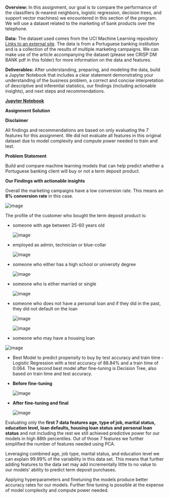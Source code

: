 **Overview:**
In this assignment, our goal is to compare the performance of the classifiers (k-nearest neighbors, logistic regression, decision trees, and support vector machines) we encountered in this section of the program. We will use a dataset related to the marketing of bank products over the telephone.

**Data:**
The dataset used comes from the UCI Machine Learning repository [Links to an external site](https://archive.ics.uci.edu/dataset/222/bank+marketing). The data is from a Portuguese banking institution and is a collection of the results of multiple marketing campaigns. We can make use of the article accompanying the dataset (please see CRISP DM BANK pdf in this folder) for more information on the data and features.

**Deliverables:**
After understanding, preparing, and modeling the data, build a Jupyter Notebook that includes a clear statement demonstrating your understanding of the business problem, a correct and concise interpretation of descriptive and inferential statistics, our findings (including actionable insights), and next steps and recommendations.

[**Jupyter Notebook**](https://github.com/violetafurculita/ML-AI-UC-Berkeley-Course/blob/main/Module%2017%20Best%20Model%20for%20Banking%20Campaign/Module_17_Comparing_Classifiers.ipynb)


**Assignment Solution**

**Disclaimer**

All findings and recommendations are based on only evaluating the 7 features for this assignment. We did not evaluate all features in this original dataset due to model complexity and compute power needed to train and test.

**Problem Statement**

Build and compare machine learning models that can help predict whether a Portuguese banking client will buy or not a term deposit product.

**Our Findings with actionable insights**

Overall the marketing campaigns have a low conversion rate. This means an **8% conversion rate** in this case.

![image](https://github.com/violetafurculita/ML-AI-UC-Berkeley-Course/assets/147281922/f6aa1d0d-e504-4733-ad66-18f1093f4ea0)


The profile of the customer who bought the term deposit product is:

* someone with age between 25-60 years old
  
  ![image](https://github.com/violetafurculita/ML-AI-UC-Berkeley-Course/assets/147281922/0ea18e90-240a-4721-9238-935c66397b39)

* employed as admin, technician or blue-collar

  ![image](https://github.com/violetafurculita/ML-AI-UC-Berkeley-Course/assets/147281922/bec74d63-a3f0-4b2c-8a9f-e2e0eacc1b00)

* someone who either has a high school or university degree

  ![image](https://github.com/violetafurculita/ML-AI-UC-Berkeley-Course/assets/147281922/0f165fa7-8e3a-49c0-aa10-22b2c5afdd59)

* someone who is either married or single

  ![image](https://github.com/violetafurculita/ML-AI-UC-Berkeley-Course/assets/147281922/45c46a4f-9ae1-4f02-9ad1-37b8790415ec)

* someone who does not have a personal loan and if they did in the past, they did not default on the loan
  
  ![image](https://github.com/violetafurculita/ML-AI-UC-Berkeley-Course/assets/147281922/c4a69a7e-63a9-45f6-b752-18b06fb1548a)


  ![image](https://github.com/violetafurculita/ML-AI-UC-Berkeley-Course/assets/147281922/9e757a18-8480-4a61-876e-ed9534a85acc)


* someone who may have a housing loan
  
![image](https://github.com/violetafurculita/ML-AI-UC-Berkeley-Course/assets/147281922/b58cfaee-92fc-4570-9b16-517b6685ec47)

* Best Model to predict propensity to buy by test accuracy and train time - Logistic Regression with a test accuracy of 88.84% and a train time of 0.064. The second best model after fine-tuning is Decision Tree, also based on train time and test accuracy.
* **Before fine-tuning**
  
  ![image](https://github.com/violetafurculita/ML-AI-UC-Berkeley-Course/assets/147281922/e947dcec-306a-4489-aa31-1669788432d6)

* **After fine-tuning and final**
  
  ![image](https://github.com/violetafurculita/ML-AI-UC-Berkeley-Course/assets/147281922/8b697f07-f2ac-4259-b21a-ae7f50595d51)

Evaluating only the **first 7 data features age, type of job, marital status, education level, loan defaults, housing loan status and personal loan status** and not including the rest we still achieved predictive power for our models in high 88th percentiles. Out of those 7 features we further simplified the number of features needed using PCA.

Leveraging combined age, job type, marital status, and education level we can explain 99.99% of the variability in this data set. This means that further adding features to the data set may add incrementally little to no value to our models' ability to predict term deposit purchases.

Applying hyperparameters and finetuning the models produce better accuracy rates for our models. Further fine tuning is possible at the expense of model complexity and compute power needed.
